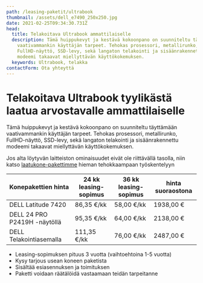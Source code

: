 ```yaml
---
path: /leasing-paketit/ultrabook
thumbnail: /assets/dell_e7490_250x250.jpg
date: 2021-02-25T09:34:30.731Z
head:
  title: Telakoitava Ultrabook ammattilaiselle
  description: Tämä huippukevyt ja kestävä kokoonpano on suunniteltu täyttämään
    vaativammankin käyttäjän tarpeet. Tehokas prosessori, metallirunko,
    FullHD-näyttö, SSD-levy, sekä langaton telakointi ja sisäänrakennettu
    modeemi takaavat miellyttävän käyttökokemuksen.
  keywords: Ultrabook, telakka
contactForm: Ota yhteyttä
---
```

# Telakoitava Ultrabook tyylikästä laatua arvostavalle ammattilaiselle

Tämä huippukevyt ja kestävä kokoonpano on suunniteltu täyttämään vaativammankin käyttäjän tarpeet. Tehokas prosessori, metallirunko, FullHD-näyttö, SSD-levy, sekä langaton telakointi ja sisäänrakennettu modeemi takaavat miellyttävän käyttökokemuksen.

Jos alta löytyvän laitteiston ominaisuudet eivät ole riittävällä tasolla, niin katso <a href="/leasing-paketit/laatukone">laatukone-pakettimme</a> hieman tehokkaampaan työskentelyyn

| Konepakettien hinta          | 24 kk leasing-sopimus | 36 kk leasing-sopimus | hinta suoraostona |
| ---------------------------- | --------------------- | --------------------- | ----------------- |
| DELL Latitude 7420           | 86,35 €/kk            | 58,00 €/kk            | 1938,00 €         |
| DELL 24 PRO P2419H -näytöllä | 95,35 €/kk            | 64,00 €/kk            | 2138,00 €         |
| DELL Telakointiasemalla      | 111,35 €/kk           | 76,00 €/kk            | 2487,00 €         |

* Leasing-sopimuksen pituus 3 vuotta (vaihtoehtoina 1-5 vuotta)
* Kysy tarjous usean koneen paketista
* Sisältää esiasennuksen ja toimituksen
* Paketti voidaan räätälöidä vastaamaan teidän tarpeitanne

<Cards cardsPerRow="2" cards='[{"bgColor":"lightest","title":"DELL Latitude 7420 Yrityskannettava","linkBgColor":"darkest","image":"/assets/dell_e7490_full.jpg","content":"Mikäli sinua kiinnostaa ohut muotoilu, laadukas ja kestävä rakenne sekä liikuteltavuus yhdistettynä tehokkaaksi ja turvalliseksi kokonaisuudeksi niin sinun kannattaa huomioida Dell Latitude 7000-sarja
\n\nSuorituskyvystä vastaa 11.sukupolven Intel suorittimet. Dell Latitude 7420 nostaa ultrabookin vaatimukset uudelle tasolle.
\n\Erinomainen kannettava yhtä lailla työmatkoille kuin työpisteellekin
\n\n* Prosessori: Intel Core i5-8265U (Max. 3.90 GHz, 6M Cache)
\n* Muisti: 8GB/16GB
\n* Kiintolevy: 256GB/512GB SSD
\n* Verkko-ominaisuudet: Intel Dual Band Wireless-AC 9560 + Bluetooth 5.0 + Gigabit ethernet
\n* Laajennuspaikat: HDMI,RJ45,Telakointi,USB 3.1,mini DisplayPort
\n* Käyttöjärjestelmä: Windows 10 Professional 64-bit
\n* Takuu: kolmen vuoden kansainvälinen ProSupport on-site takuu, vasteaika seuraava työpäivä
\n* Tuotekoodit: YG2DY, 0C6PP, 0VT79, 41NVJ, JX76K, DELL-WD19TB, DELL-P2419H DELL-P2419H"},{"bgColor":"lightest","title":"DELL 24 PRO P2419H FHD IPS HAS PIVOT","linkBgColor":"darkest","content":"Koe erinomainen värintoisto, tarkkuus ja suorituskyky Dell P2419H 24″ FHD -näytöllä.
\n\nDell P2419H on korkealla FHD (1920x1080) tarkkuudella ja ohuilla raameilla varustettu 24 tuuman laajakuvanäyttö.\n\nSuunniteltu mukavuutta hakevalle: Korkeussäädettävä jalusta, intuitiiviset säätimet, heijastamaton","image":"/assets/dell_u2419h_250x207.jpg"},{"bgColor":"lightest","title":"DELL Telakka","linkBgColor":"darkest","content":"Telakointiaseman avulla voit liitää Latitude kannettavan nopeasti työpisteesi lisälaitteisiin kuten erilliseen näyttöön, näppäimistöön ja hiireen sekä mahdollisiin lisälaitteisiin kuten tulostimeen sekä kaiuttimiin","image":"/assets/wd19tb_01.jpg"}]' />